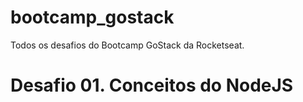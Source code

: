 # bootcamp_gostack

Todos os desafios do Bootcamp GoStack da Rocketseat.

# Desafio 01. Conceitos do NodeJS
